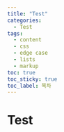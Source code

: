```yaml
---
title: "Test"
categories:
  - Test
tags:
  - content
  - css
  - edge case
  - lists
  - markup
toc: true
toc_sticky: true
toc_label: 목차
---
```


# Test
